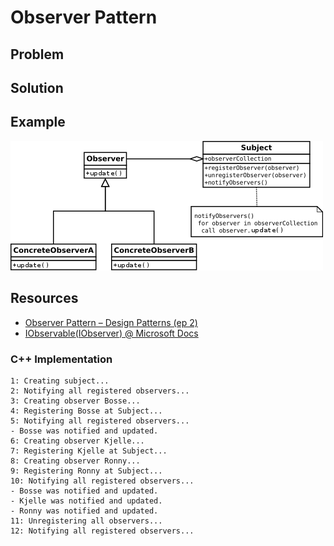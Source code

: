 # Observer Pattern

## Problem

## Solution

## Example
![Observer Pattern UML diagram](Resources/diagram.png)
## Resources

* [Observer Pattern – Design Patterns (ep 2)](https://www.youtube.com/watch?v=_BpmfnqjgzQ)
* [IObservable<T>(IObserver<T>) @ Microsoft Docs ](https://docs.microsoft.com/en-us/dotnet/api/system.iobservable-1?redirectedfrom=MSDN&view=netframework-4.7.2)

### C++ Implementation

```
1: Creating subject...
2: Notifying all registered observers...
3: Creating observer Bosse...
4: Registering Bosse at Subject...
5: Notifying all registered observers...
- Bosse was notified and updated.
6: Creating observer Kjelle...
7: Registering Kjelle at Subject...
8: Creating observer Ronny...
9: Registering Ronny at Subject...
10: Notifying all registered observers...
- Bosse was notified and updated.
- Kjelle was notified and updated.
- Ronny was notified and updated.
11: Unregistering all observers...
12: Notifying all registered observers...
```
